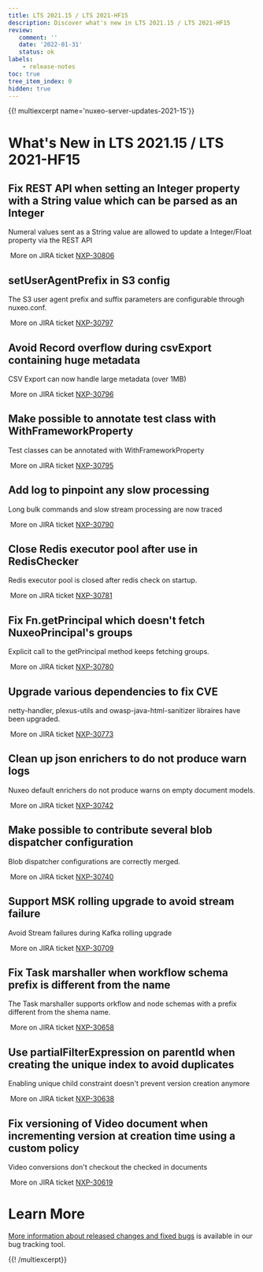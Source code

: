 ```yaml
---
title: LTS 2021.15 / LTS 2021-HF15
description: Discover what's new in LTS 2021.15 / LTS 2021-HF15
review:
   comment: ''
   date: '2022-01-31'
   status: ok
labels:
    - release-notes
toc: true
tree_item_index: 0
hidden: true
---
```


{{! multiexcerpt name='nuxeo-server-updates-2021-15'}}
# What's New in LTS 2021.15 / LTS 2021-HF15

## Fix REST API when setting an Integer property with a String value which can be parsed as an Integer

Numeral values sent as a String value are allowed to update a Integer/Float property via the REST API

<i class=fa fa-long-arrow-right aria-hidden=true></i>&nbsp;More on JIRA ticket [NXP-30806](https://jira.nuxeo.com/browse/NXP-30806)

## setUserAgentPrefix in S3 config

The S3 user agent prefix and suffix parameters are configurable through nuxeo.conf.

<i class=fa fa-long-arrow-right aria-hidden=true></i>&nbsp;More on JIRA ticket [NXP-30797](https://jira.nuxeo.com/browse/NXP-30797)

## Avoid Record overflow during csvExport containing huge metadata

CSV Export can now handle large metadata (over 1MB)

<i class=fa fa-long-arrow-right aria-hidden=true></i>&nbsp;More on JIRA ticket [NXP-30796](https://jira.nuxeo.com/browse/NXP-30796)

## Make possible to annotate test class with WithFrameworkProperty

Test classes can be annotated with WithFrameworkProperty

<i class=fa fa-long-arrow-right aria-hidden=true></i>&nbsp;More on JIRA ticket [NXP-30795](https://jira.nuxeo.com/browse/NXP-30795)

## Add log to pinpoint any slow processing

Long bulk commands and slow stream processing are now traced

<i class=fa fa-long-arrow-right aria-hidden=true></i>&nbsp;More on JIRA ticket [NXP-30790](https://jira.nuxeo.com/browse/NXP-30790)

## Close Redis executor pool after use in RedisChecker

Redis executor pool is closed after redis check on startup.

<i class=fa fa-long-arrow-right aria-hidden=true></i>&nbsp;More on JIRA ticket [NXP-30781](https://jira.nuxeo.com/browse/NXP-30781)

## Fix Fn.getPrincipal which doesn't fetch NuxeoPrincipal's groups

Explicit call to the getPrincipal method keeps fetching groups.

<i class=fa fa-long-arrow-right aria-hidden=true></i>&nbsp;More on JIRA ticket [NXP-30780](https://jira.nuxeo.com/browse/NXP-30780)

## Upgrade various dependencies to fix CVE

netty-handler, plexus-utils and owasp-java-html-sanitizer libraires have been upgraded.

<i class=fa fa-long-arrow-right aria-hidden=true></i>&nbsp;More on JIRA ticket [NXP-30773](https://jira.nuxeo.com/browse/NXP-30773)

## Clean up json enrichers to do not produce warn logs

Nuxeo default enrichers do not produce warns on empty document models.

<i class=fa fa-long-arrow-right aria-hidden=true></i>&nbsp;More on JIRA ticket [NXP-30742](https://jira.nuxeo.com/browse/NXP-30742)

## Make possible to contribute several blob dispatcher configuration

Blob dispatcher configurations are correctly merged.

<i class=fa fa-long-arrow-right aria-hidden=true></i>&nbsp;More on JIRA ticket [NXP-30740](https://jira.nuxeo.com/browse/NXP-30740)

## Support MSK rolling upgrade to avoid stream failure

Avoid Stream failures during Kafka rolling upgrade

<i class=fa fa-long-arrow-right aria-hidden=true></i>&nbsp;More on JIRA ticket [NXP-30709](https://jira.nuxeo.com/browse/NXP-30709)

## Fix Task marshaller when workflow schema prefix is different from the name

The Task marshaller supports orkflow and node schemas with a prefix different from the shema name.

<i class=fa fa-long-arrow-right aria-hidden=true></i>&nbsp;More on JIRA ticket [NXP-30658](https://jira.nuxeo.com/browse/NXP-30658)

## Use partialFilterExpression on parentId when creating the unique index to avoid duplicates

Enabling unique child constraint doesn't prevent version creation anymore

<i class=fa fa-long-arrow-right aria-hidden=true></i>&nbsp;More on JIRA ticket [NXP-30638](https://jira.nuxeo.com/browse/NXP-30638)

## Fix versioning of Video document when incrementing version at creation time using a custom policy

Video conversions don't checkout the checked in documents

<i class=fa fa-long-arrow-right aria-hidden=true></i>&nbsp;More on JIRA ticket [NXP-30619](https://jira.nuxeo.com/browse/NXP-30619)


# Learn More

[More information about released changes and fixed bugs](https://jira.nuxeo.com/secure/ReleaseNote.jspa?projectId=10011&version=21583) is available in our bug tracking tool.

{{! /multiexcerpt}}
